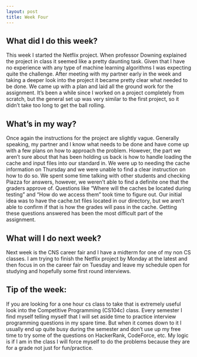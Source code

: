 ```yaml
---
layout: post
title: Week Four
---
```


<h2>What did I do this week?</h2>

This week I started the Netflix project. When professor Downing explained the project in class it seemed like a pretty daunting task. Given that I have no experience with any type of machine learning algorithms I was expecting quite the challenge. After meeting with my partner early in the week and taking a deeper look into the project it became pretty clear what needed to be done. We came up with a plan and laid all the ground work for the assignment. It’s been a while since I worked on a project completely from scratch, but the general set up was very similar to the first project, so it didn’t take too long to get the ball rolling.

<h2>What’s in my way?</h2>

Once again the instructions for the project are slightly vague. Generally speaking, my partner and I know what needs to be done and have come up with a few plans on how to approach the problem. However, the part we aren’t sure about that has been holding us back is how to handle loading the cache and input files into our standard in. We were up to needing the cache information on Thursday and we were unable to find a clear instruction on how to do so. We spent some time talking with other students and checking Piazza for answers, however, we weren’t able to find a definite one that the graders approve of. Questions like “Where will the caches be located during testing” and “How do we access them” took time to figure out. Our initial idea was to have the cache.txt files located in our directory, but we aren’t able to confirm if that is how the grades will pass in the cache. Getting these questions answered has been the most difficult part of the assignment.

<h2>What will I do next week?</h2>

Next week is the CNS career fair and I have a midterm for one of my non CS classes. I am trying to finish the Netflix project by Monday at the latest and then focus in on the career fair on Tuesday and leave my schedule open for studying and hopefully some first round interviews. 

<h2>Tip of the week:</h2>

If you are looking for a one hour cs class to take that is extremely useful look into the Competitive Programming (CS104c) class. Every semester I find myself telling myself that I will set aside time to practice interview programming questions in my spare time. But when it comes down to it I usually end up quite busy during the semester and don’t use up my free time to try some of the questions on HackerRank, CodeForce, etc. My logic is if I am in the class I will force myself to do the problems because they are for a grade not just for fun/practice. 
